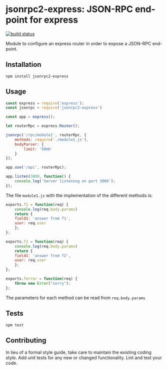 jsonrpc2-express: JSON-RPC end-point for express
=========

[![build status](https://gitlab.com/jorge.suit/jsonrpc2-express/badges/master/build.svg)](https://gitlab.com/jorge.suit/jsonrpc2-express/badges/master/build.svg)

Module to configure an express router in order to expose a JSON-RPC
end-point.

## Installation

  `npm install jsonrpc2-express`

## Usage


```javascript
const express = require('express');
const jsonrpc = require('jsonrpc2-express')

const app = express();

let routerRpc = express.Router();

jsonrpc('/rpc/module1', routerRpc, {
    methods: require('./module1.js'),
    bodyParser: {
        limit: '50mb'
    }
});

app.use('/api', routerRpc);

app.listen(3000, function() {
    console.log('Server listening on port 3000');
});
```

The file `module1.js` with the implementation of the different methods is:

```javascript
exports.f1 = function(req) {
	console.log(req.body.params)
    return {
	field1: 'answer from f1',
	user: req.user
    };
};

exports.f2 = function(req) {
	console.log(req.body.params)
    return {
	field1: 'answer from f2',
	user: req.user
    };
};

exports.ferror = function(req) {
    throw new Error("sorry");
};
```

The parameters for each method can be read from `req.body.params`

## Tests

  `npm test`

## Contributing

In lieu of a formal style guide, take care to maintain the existing
coding style. Add unit tests for any new or changed
functionality. Lint and test your code.
